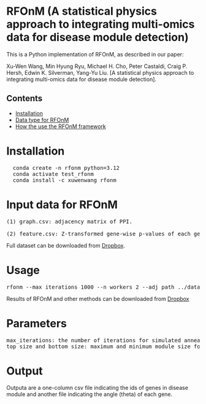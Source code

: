 # RFOnM (A statistical physics approach to integrating multi-omics data for disease module detection)

This is a Python implementation of RFOnM, as described in our paper:

Xu-Wen Wang, Min Hyung Ryu, Michael H. Cho, Peter Castaldi, Craig P. Hersh, Edwin K. Silverman, Yang-Yu Liu. [A statistical physics approach to integrating multi-omics data for disease module detection].

## Contents

- [Installation](#Installation)
- [Data type for RFOnM](#Data-type-for-RFOnM)
- [How the use the RFOnM framework](#How-the-use-the-DKI-framework)

# Installation
<pre>
  conda create -n rfonm python=3.12
  conda activate test_rfonm
  conda install -c xuwenwang rfonm
</pre>

# Input data for RFOnM
<pre>
(1) graph.csv: adjacency matrix of PPI.

(2) feature.csv: Z-transformed gene-wise p-values of each gene. Each column represents the p-values from an omics.
</pre>

Full dataset can be downloaded from [Dropbox](https://www.dropbox.com/scl/fo/oha0igt23h15bw5ddhu06/AOAODCkDfPjQrX5epIfKVCM?rlkey=6op1kp30qedd54eg3jrvucax4&dl=0).

# Usage
<pre>
rfonm --max_iterations 1000 --n_workers 2 --adj_path ../data/graph_Alzheimer.csv --feature_path ../data/features_Alzheimer.csv --top_size 1000 --bottom_size 500 --result_path . 
</pre>

Results of RFOnM and other methods can be downloaded from [Dropbox](https://www.dropbox.com/scl/fo/6pedlejdl9m2q6pqk8gjj/APeqlZ96admY6uisHKcJjS8?rlkey=dxix574m844widitj8ixkgi8l&dl=0)
# Parameters
<pre>
max_iterations: the number of iterations for simulated annealing algorithm.
top_size and bottom_size: maximum and minimum module size for refining (500 and 1000 in manuscript).
</pre>

# Output
Outputa are a one-column csv file indicating the ids of genes in disease module and another file indicating the angle (theta) of each gene.
